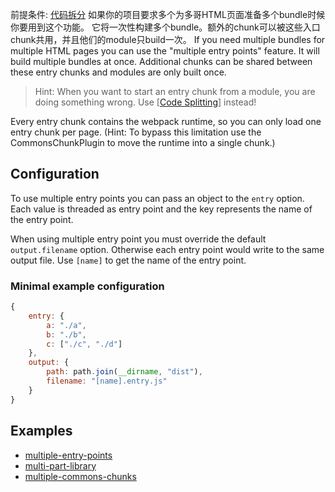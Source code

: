 前提条件: [代码拆分][Code Splitting]
如果你的项目要求多个为多哥HTML页面准备多个bundle时候你要用到这个功能。
它将一次性构建多个bundle。额外的chunk可以被这些入口chunk共用，并且他们的module只build一次。
If you need multiple bundles for multiple HTML pages you can use the "multiple entry points" feature. It will build multiple bundles at once. Additional chunks can be shared between these entry chunks and modules are only built once.

> Hint: When you want to start an entry chunk from a module, you are doing something wrong. Use [[Code Splitting]] instead!

Every entry chunk contains the webpack runtime, so you can only load one entry chunk per page. (Hint: To bypass this limitation use the CommonsChunkPlugin to move the runtime into a single chunk.)

## Configuration

To use multiple entry points you can pass an object to the `entry` option. Each value is threaded as entry point and the key represents the name of the entry point.

When using multiple entry point you must override the default `output.filename` option. Otherwise each entry point would write to the same output file. Use `[name]` to get the name of the entry point.

### Minimal example configuration

``` javascript
{
	entry: {
		a: "./a",
		b: "./b",
		c: ["./c", "./d"]
	},
	output: {
		path: path.join(__dirname, "dist"),
		filename: "[name].entry.js"
	}
}
```

## Examples

* [multiple-entry-points](https://github.com/webpack/webpack/tree/master/examples/multiple-entry-points)
* [multi-part-library](https://github.com/webpack/webpack/tree/master/examples/multi-part-library)
* [multiple-commons-chunks](https://github.com/webpack/webpack/tree/master/examples/multiple-commons-chunks)

[Code Splitting]: code-splitting.md